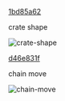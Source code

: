 [1bd85a62](https://github.com/qiekn/maxwell-puzzling-demon/commit/1bd85a62b06270eaa0ea0fefe79030f94d46b9df)

crate shape

![crate-shape](https://github.com/user-attachments/assets/5bf1d6ef-7e23-45c6-a813-92307a26d92e)

[d46e831f](https://github.com/qiekn/maxwell-puzzling-demon/commit/d46e831f7d885b3a774acf50af346e36f4bfc9d3)

chain move

![chain-move](https://github.com/user-attachments/assets/402f4e25-ae54-4e90-a74c-ffa9d589356f)

